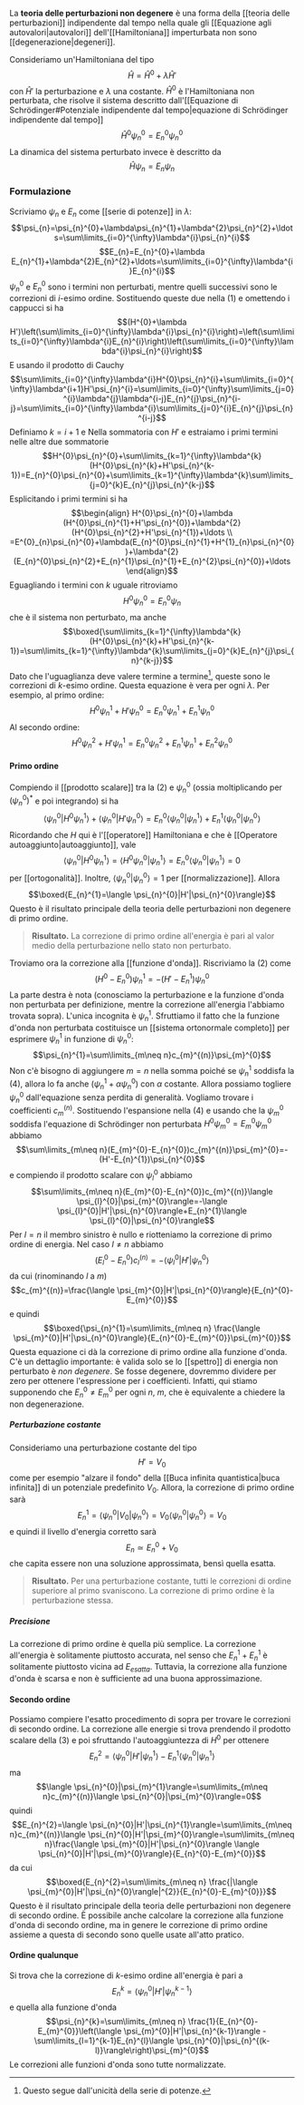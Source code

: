 La **teoria delle perturbazioni non degenere** è una forma della [[teoria delle perturbazioni]] indipendente dal tempo nella quale gli [[Equazione agli autovalori|autovalori]] dell'[[Hamiltoniana]] imperturbata non sono [[degenerazione|degeneri]].

Consideriamo un'Hamiltoniana del tipo
$$\hat{H}=\hat{H}^{0}+\lambda \hat{H}'$$
con $\hat{H}'$ la perturbazione e $\lambda$ una costante. $\hat{H}^{0}$ è l'Hamiltoniana non perturbata, che risolve il sistema descritto dall'[[Equazione di Schrödinger#Potenziale indipendente dal tempo|equazione di Schrödinger indipendente dal tempo]]
$$\hat{H}^{0}\psi_{n}^{0}=E_{n}^{0}\psi_{n}^{0}$$
La dinamica del sistema perturbato invece è descritto da
$$\hat{H}\psi_{n}=E_{n}\psi_{n}\tag{1}$$
### Formulazione
Scriviamo $\psi_{n}$ e $E_{n}$ come [[serie di potenze]] in $\lambda$:
$$\psi_{n}=\psi_{n}^{0}+\lambda\psi_{n}^{1}+\lambda^{2}\psi_{n}^{2}+\ldots=\sum\limits_{i=0}^{\infty}\lambda^{i}\psi_{n}^{i}$$
$$E_{n}=E_{n}^{0}+\lambda E_{n}^{1}+\lambda^{2}E_{n}^{2}+\ldots=\sum\limits_{i=0}^{\infty}\lambda^{i}E_{n}^{i}$$
$\psi_{n}^{0}$ e $E_{n}^{0}$ sono i termini non perturbati, mentre quelli successivi sono le correzioni di $i$-esimo ordine. Sostituendo queste due nella $(1)$ e omettendo i cappucci si ha
$$(H^{0}+\lambda H')\left(\sum\limits_{i=0}^{\infty}\lambda^{i}\psi_{n}^{i}\right)=\left(\sum\limits_{i=0}^{\infty}\lambda^{i}E_{n}^{i}\right)\left(\sum\limits_{i=0}^{\infty}\lambda^{i}\psi_{n}^{i}\right)$$
E usando il prodotto di Cauchy
$$\sum\limits_{i=0}^{\infty}\lambda^{i}H^{0}\psi_{n}^{i}+\sum\limits_{i=0}^{\infty}\lambda^{i+1}H'\psi_{n}^{i}=\sum\limits_{i=0}^{\infty}\sum\limits_{j=0}^{i}\lambda^{j}\lambda^{i-j}E_{n}^{j}\psi_{n}^{i-j}=\sum\limits_{i=0}^{\infty}\lambda^{i}\sum\limits_{j=0}^{i}E_{n}^{j}\psi_{n}^{i-j}$$
Definiamo $k=i+1$ e Nella sommatoria con $H'$ e estraiamo i primi termini nelle altre due sommatorie
$$H^{0}\psi_{n}^{0}+\sum\limits_{k=1}^{\infty}\lambda^{k}(H^{0}\psi_{n}^{k}+H'\psi_{n}^{k-1})=E_{n}^{0}\psi_{n}^{0}+\sum\limits_{k=1}^{\infty}\lambda^{k}\sum\limits_{j=0}^{k}E_{n}^{j}\psi_{n}^{k-j}$$
Esplicitando i primi termini si ha
$$\begin{align}
H^{0}\psi_{n}^{0}+\lambda (H^{0}\psi_{n}^{1}+H'\psi_{n}^{0})+\lambda^{2}(H^{0}\psi_{n}^{2}+H'\psi_{n}^{1})+\ldots \\
=E^{0}_{n}\psi_{n}^{0}+\lambda(E_{n}^{0}\psi_{n}^{1}+H^{1}_{n}\psi_{n}^{0})+\lambda^{2}(E_{n}^{0}\psi_{n}^{2}+E_{n}^{1}\psi_{n}^{1}+E_{n}^{2}\psi_{n}^{0})+\ldots
\end{align}$$
Eguagliando i termini con $k$ uguale ritroviamo
$$H^{0}\psi_{n}^{0}=E_{n}^{0}\psi_{n}$$
che è il sistema non perturbato, ma anche
$$\boxed{\sum\limits_{k=1}^{\infty}\lambda^{k}(H^{0}\psi_{n}^{k}+H'\psi_{n}^{k-1})=\sum\limits_{k=1}^{\infty}\lambda^{k}\sum\limits_{j=0}^{k}E_{n}^{j}\psi_{n}^{k-j}}$$
Dato che l'uguaglianza deve valere termine a termine[^1], queste sono le correzioni di $k$-esimo ordine. Questa equazione è vera per ogni $\lambda$. Per esempio, al primo ordine:
$$H^{0}\psi_{n}^{1}+H'\psi_{n}^{0}=E_{n}^{0}\psi_{n}^{1}+E_{n}^{1}\psi_{n}^{0}\tag{2}$$
Al secondo ordine:
$$H^{0}\psi_{n}^{2}+ H'\psi_{n}^{1}=E_{n}^{0}\psi_{n}^{2}+E^{1}_{n}\psi_{n}^{1}+E_{n}^{2}\psi_{n}^{0}\tag{3}$$
#### Primo ordine
Compiendo il [[prodotto scalare]] tra la $(2)$ e $\psi_{n}^{0}$ (ossia moltiplicando per $(\psi_{n}^{0})^{*}$ e poi integrando) si ha
$$\langle \psi_{n}^{0}|H^{0}\psi_{n}^{1}\rangle+\langle \psi_{n}^{0}|H'\psi_{n}^{0}\rangle=E_{n}^{0}\langle \psi_{n}^{0}|\psi_{n}^{1}\rangle+E_{n}^{1}\langle \psi_{n}^{0}|\psi_{n}^{0}\rangle$$
Ricordando che $H$ qui è l'[[operatore]] Hamiltoniana e che è [[Operatore autoaggiunto|autoaggiunto]], vale
$$\langle \psi_{n}^{0}|H^{0}\psi_{n}^{1}\rangle=\langle H^{0}\psi_{n}^{0}|\psi_{n}^{1}\rangle=E_{n}^{0}\langle \psi_{n}^{0}|\psi_{n}^{1}\rangle=0$$
per [[ortogonalità]]. Inoltre, $\langle \psi_{n}^{0}|\psi_{n}^{0}\rangle=1$ per [[normalizzazione]]. Allora
$$\boxed{E_{n}^{1}=\langle \psi_{n}^{0}|H'|\psi_{n}^{0}\rangle}$$
Questo è il risultato principale della teoria delle perturbazioni non degenere di primo ordine.

> **Risultato.** La correzione di primo ordine all'energia è pari al valor medio della perturbazione nello stato non perturbato.

Troviamo ora la correzione alla [[funzione d'onda]]. Riscriviamo la $(2)$ come
$$(H^{0}-E_{n}^{0})\psi_{n}^{1}=-(H'-E_{n}^{1})\psi_{n}^{0}\tag{4}$$
La parte destra è nota (conosciamo la perturbazione e la funzione d'onda non perturbata per definizione, mentre la correzione all'energia l'abbiamo trovata sopra). L'unica incognita è $\psi_{n}^{1}$. Sfruttiamo il fatto che la funzione d'onda non perturbata costituisce un [[sistema ortonormale completo]] per esprimere $\psi_{n}^{1}$ in funzione di $\psi_{n}^{0}$:
$$\psi_{n}^{1}=\sum\limits_{m\neq n}c_{m}^{(n)}\psi_{m}^{0}$$
Non c'è bisogno di aggiungere $m=n$ nella somma poiché se $\psi_{n}^{1}$ soddisfa la $(4)$, allora lo fa anche $(\psi_{n}^{1}+\alpha\psi_{n}^{0})$ con $\alpha$ costante. Allora possiamo togliere $\psi_{n}^{0}$ dall'equazione senza perdita di generalità. Vogliamo trovare i coefficienti $c_{m}^{(n)}$. Sostituendo l'espansione nella $(4)$ e usando che la $\psi_{m}^{0}$ soddisfa l'equazione di Schrödinger non perturbata $H^{0}\psi_{m}^{0}=E_{m}^{0}\psi_{m}^{0}$ abbiamo
$$\sum\limits_{m\neq n}(E_{m}^{0}-E_{n}^{0})c_{m}^{(n)}\psi_{m}^{0}=-(H'-E_{n}^{1})\psi_{n}^{0}$$
e compiendo il prodotto scalare con $\psi_{l}^{0}$ abbiamo
$$\sum\limits_{m\neq n}(E_{m}^{0}-E_{n}^{0})c_{m}^{(n)}\langle \psi_{l}^{0}|\psi_{m}^{0}\rangle=-\langle \psi_{l}^{0}|H'|\psi_{n}^{0}\rangle+E_{n}^{1}\langle \psi_{l}^{0}|\psi_{n}^{0}\rangle$$
Per $l=n$ il membro sinistro è nullo e riotteniamo la correzione di primo ordine di energia. Nel caso $l\neq n$ abbiamo
$$(E_{l}^{0}-E_{n}^{0})c_{l}^{(n)}=-\langle \psi_{l}^{0}|H'|\psi_{n}^{0}\rangle$$
da cui (rinominando $l$ a $m$)
$$c_{m}^{(n)}=\frac{\langle \psi_{m}^{0}|H'|\psi_{n}^{0}\rangle}{E_{n}^{0}-E_{m}^{0}}$$
e quindi
$$\boxed{\psi_{n}^{1}=\sum\limits_{m\neq n} \frac{\langle \psi_{m}^{0}|H'|\psi_{n}^{0}\rangle}{E_{n}^{0}-E_{m}^{0}}\psi_{m}^{0}}$$
Questa equazione ci dà la correzione di primo ordine alla funzione d'onda. C'è un dettaglio importante: è valida solo se lo [[spettro]] di energia non perturbato è *non degenere*. Se fosse degenere, dovremmo dividere per zero per ottenere l'espressione per i coefficienti. Infatti, qui stiamo supponendo che $E_{n}^{0}\neq E_{m}^{0}$ per ogni $n$, $m$, che è equivalente a chiedere la non degenerazione.
##### Perturbazione costante
Consideriamo una perturbazione costante del tipo
$$H'=V_{0}$$
come per esempio "alzare il fondo" della [[Buca infinita quantistica|buca infinita]] di un potenziale predefinito $V_{0}$. Allora, la correzione di primo ordine sarà
$$E_{n}^{1}=\langle \psi_{n}^{0}|V_{0}|\psi_{n}^{0}\rangle=V_{0}\langle \psi_{n}^{0}|\psi_{n}^{0}\rangle=V_{0}$$
e quindi il livello d'energia corretto sarà
$$E_{n}\simeq E_{n}^{0}+V_{0}$$
che capita essere non una soluzione approssimata, bensì quella esatta.

> **Risultato.** Per una perturbazione costante, tutti le correzioni di ordine superiore al primo svaniscono. La correzione di primo ordine è la perturbazione stessa.
##### Precisione
La correzione di primo ordine è quella più semplice. La correzione all'energia è solitamente piuttosto accurata, nel senso che $E_{n}^{1}+E_{n}^{1}$ è solitamente piuttosto vicina ad $E_{esatta}$. Tuttavia, la correzione alla funzione d'onda è scarsa e non è sufficiente ad una buona approssimazione.
#### Secondo ordine
Possiamo compiere l'esatto procedimento di sopra per trovare le correzioni di secondo ordine. La correzione alle energie si trova prendendo il prodotto scalare della $(3)$ e poi sfruttando l'autoaggiuntezza di $H^{0}$ per ottenere
$$E_{n}^{2}=\langle \psi_{n}^{0}|H'|\psi_{n}^{1}\rangle-E_{n}^{1}\langle \psi_{n}^{0}|\psi_{n}^{1}\rangle$$
ma
$$\langle \psi_{n}^{0}|\psi_{m}^{1}\rangle=\sum\limits_{m\neq n}c_{m}^{(n)}\langle \psi_{n}^{0}|\psi_{m}^{0}\rangle=0$$
quindi
$$E_{n}^{2}=\langle \psi_{n}^{0}|H'|\psi_{n}^{1}\rangle=\sum\limits_{m\neq n}c_{m}^{(n)}\langle \psi_{n}^{0}|H'|\psi_{m}^{0}\rangle=\sum\limits_{m\neq n}\frac{\langle \psi_{m}^{0}|H'|\psi_{n}^{0}\rangle \langle \psi_{n}^{0}|H'|\psi_{m}^{0}\rangle}{E_{n}^{0}-E_{m}^{0}}$$
da cui
$$\boxed{E_{n}^{2}=\sum\limits_{m\neq n} \frac{|\langle \psi_{m}^{0}|H'|\psi_{n}^{0}\rangle|^{2}}{E_{n}^{0}-E_{m}^{0}}}$$
Questo è il risultato principale della teoria delle perturbazioni non degenere di secondo ordine. È possibile anche calcolare la correzione alla funzione d'onda di secondo ordine, ma in genere le correzione di primo ordine assieme a questa di secondo sono quelle usate all'atto pratico.
#### Ordine qualunque
Si trova che la correzione di $k$-esimo ordine all'energia è pari a
$$E_{n}^{k}=\langle \psi_{n}^{0}|H'|\psi_{n}^{k-1}\rangle$$
e quella alla funzione d'onda
$$\psi_{n}^{k}=\sum\limits_{m\neq n} \frac{1}{E_{n}^{0}-E_{m}^{0}}\left(\langle \psi_{m}^{0}|H'|\psi_{n}^{k-1}\rangle - \sum\limits_{l=1}^{k-1}E_{n}^{l}\langle \psi_{n}^{0}|\psi_{n}^{(k-l)}\rangle\right)\psi_{m}^{0}$$
Le correzioni alle funzioni d'onda sono tutte normalizzate.

[^1]: Questo segue dall'unicità della serie di potenze.